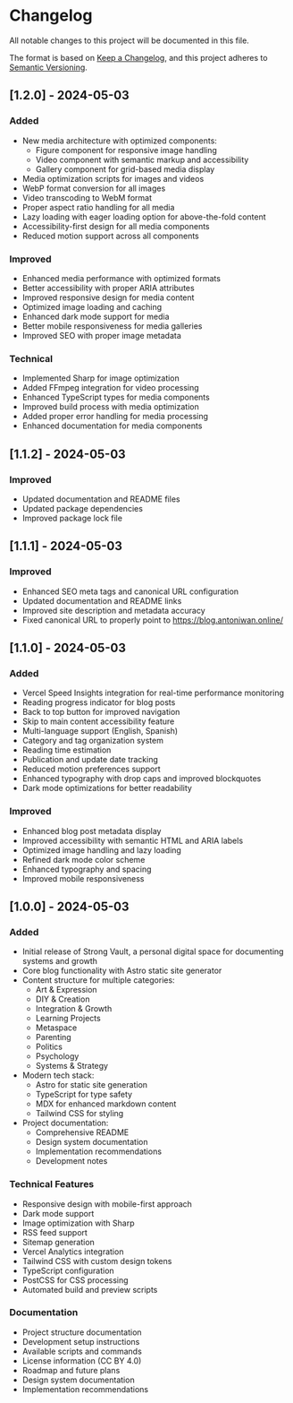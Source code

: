 # Changelog

All notable changes to this project will be documented in this file.

The format is based on [Keep a Changelog](https://keepachangelog.com/en/1.0.0/),
and this project adheres to [Semantic Versioning](https://semver.org/spec/v2.0.0.html).

## [1.2.0] - 2024-05-03

### Added

- New media architecture with optimized components:
  - Figure component for responsive image handling
  - Video component with semantic markup and accessibility
  - Gallery component for grid-based media display
- Media optimization scripts for images and videos
- WebP format conversion for all images
- Video transcoding to WebM format
- Proper aspect ratio handling for all media
- Lazy loading with eager loading option for above-the-fold content
- Accessibility-first design for all media components
- Reduced motion support across all components

### Improved

- Enhanced media performance with optimized formats
- Better accessibility with proper ARIA attributes
- Improved responsive design for media content
- Optimized image loading and caching
- Enhanced dark mode support for media
- Better mobile responsiveness for media galleries
- Improved SEO with proper image metadata

### Technical

- Implemented Sharp for image optimization
- Added FFmpeg integration for video processing
- Enhanced TypeScript types for media components
- Improved build process with media optimization
- Added proper error handling for media processing
- Enhanced documentation for media components

## [1.1.2] - 2024-05-03

### Improved

- Updated documentation and README files
- Updated package dependencies
- Improved package lock file

## [1.1.1] - 2024-05-03

### Improved

- Enhanced SEO meta tags and canonical URL configuration
- Updated documentation and README links
- Improved site description and metadata accuracy
- Fixed canonical URL to properly point to https://blog.antoniwan.online/

## [1.1.0] - 2024-05-03

### Added

- Vercel Speed Insights integration for real-time performance monitoring
- Reading progress indicator for blog posts
- Back to top button for improved navigation
- Skip to main content accessibility feature
- Multi-language support (English, Spanish)
- Category and tag organization system
- Reading time estimation
- Publication and update date tracking
- Reduced motion preferences support
- Enhanced typography with drop caps and improved blockquotes
- Dark mode optimizations for better readability

### Improved

- Enhanced blog post metadata display
- Improved accessibility with semantic HTML and ARIA labels
- Optimized image handling and lazy loading
- Refined dark mode color scheme
- Enhanced typography and spacing
- Improved mobile responsiveness

## [1.0.0] - 2024-05-03

### Added

- Initial release of Strong Vault, a personal digital space for documenting systems and growth
- Core blog functionality with Astro static site generator
- Content structure for multiple categories:
  - Art & Expression
  - DIY & Creation
  - Integration & Growth
  - Learning Projects
  - Metaspace
  - Parenting
  - Politics
  - Psychology
  - Systems & Strategy
- Modern tech stack:
  - Astro for static site generation
  - TypeScript for type safety
  - MDX for enhanced markdown content
  - Tailwind CSS for styling
- Project documentation:
  - Comprehensive README
  - Design system documentation
  - Implementation recommendations
  - Development notes

### Technical Features

- Responsive design with mobile-first approach
- Dark mode support
- Image optimization with Sharp
- RSS feed support
- Sitemap generation
- Vercel Analytics integration
- Tailwind CSS with custom design tokens
- TypeScript configuration
- PostCSS for CSS processing
- Automated build and preview scripts

### Documentation

- Project structure documentation
- Development setup instructions
- Available scripts and commands
- License information (CC BY 4.0)
- Roadmap and future plans
- Design system documentation
- Implementation recommendations
